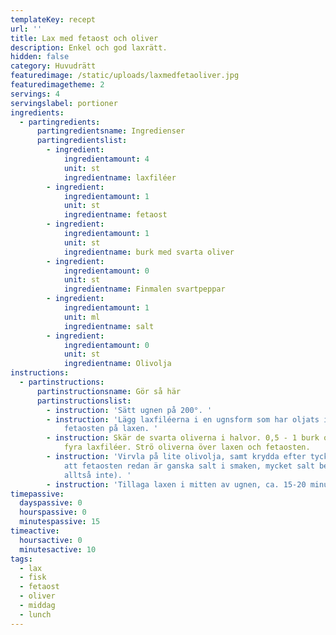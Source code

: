```yaml
---
templateKey: recept
url: ''
title: Lax med fetaost och oliver
description: Enkel och god laxrätt.
hidden: false
category: Huvudrätt
featuredimage: /static/uploads/laxmedfetaoliver.jpg
featuredimagetheme: 2
servings: 4
servingslabel: portioner
ingredients:
  - partingredients:
      partingredientsname: Ingredienser
      partingredientslist:
        - ingredient:
            ingredientamount: 4
            unit: st
            ingredientname: laxfiléer
        - ingredient:
            ingredientamount: 1
            unit: st
            ingredientname: fetaost
        - ingredient:
            ingredientamount: 1
            unit: st
            ingredientname: burk med svarta oliver
        - ingredient:
            ingredientamount: 0
            unit: st
            ingredientname: Finmalen svartpeppar
        - ingredient:
            ingredientamount: 1
            unit: ml
            ingredientname: salt
        - ingredient:
            ingredientamount: 0
            unit: st
            ingredientname: Olivolja
instructions:
  - partinstructions:
      partinstructionsname: Gör så här
      partinstructionslist:
        - instruction: 'Sätt ugnen på 200°. '
        - instruction: 'Lägg laxfiléerna i en ugnsform som har oljats in. Smula över
            fetaosten på laxen. '
        - instruction: Skär de svarta oliverna i halvor. 0,5 - 1 burk oliver räcker till
            fyra laxfiléer. Strö oliverna över laxen och fetaosten.
        - instruction: 'Virvla på lite olivolja, samt krydda efter tycke och smak (tänk på
            att fetaosten redan är ganska salt i smaken, mycket salt behövs
            alltså inte). '
        - instruction: 'Tillaga laxen i mitten av ugnen, ca. 15-20 minuter. '
timepassive:
  dayspassive: 0
  hourspassive: 0
  minutespassive: 15
timeactive:
  hoursactive: 0
  minutesactive: 10
tags:
  - lax
  - fisk
  - fetaost
  - oliver
  - middag
  - lunch
---
```

